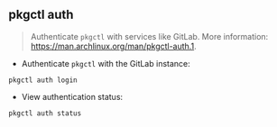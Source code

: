 ## pkgctl auth

> Authenticate `pkgctl` with services like GitLab.
> More information: <https://man.archlinux.org/man/pkgctl-auth.1>.

- Authenticate `pkgctl` with the GitLab instance:

`pkgctl auth login`

- View authentication status:

`pkgctl auth status`
